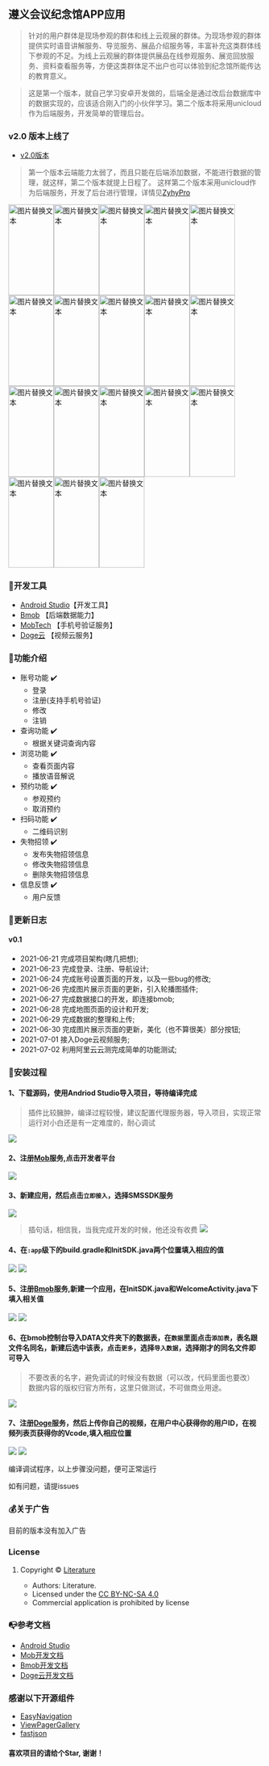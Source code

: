 ## 遵义会议纪念馆APP应用

> 针对的用户群体是现场参观的群体和线上云观展的群体。为现场参观的群体提供实时语音讲解服务、导览服务、展品介绍服务等，丰富补充这类群体线下参观的不足。为线上云观展的群体提供展品在线参观服务、展览回放服务、资料查看服务等，方便这类群体足不出户也可以体验到纪念馆所能传达的教育意义。

> 这是第一个版本，就自己学习安卓开发做的，后端全是通过改后台数据库中的数据实现的，应该适合刚入门的小伙伴学习。第二个版本将采用unicloud作为后端服务，开发简单的管理后台。

### v2.0 版本上线了
* [v2.0版本](https://github.com/LiteraturePro/ZyhyPro)
> 第一个版本云端能力太弱了，而且只能在后端添加数据，不能进行数据的管理，就这样，第二个版本就提上日程了。
> 这样第二个版本采用unicloud作为后端服务，开发了后台进行管理，详情见[ZyhyPro](https://github.com/LiteraturePro/ZyhyPro)


<img src="https://vkceyugu.cdn.bspapp.com/VKCEYUGU-4a2224fd-4003-4b8c-b165-abef8c34b228/c5464c55-8607-4c36-b4f6-245159b9f0f9.jpg" alt="图片替换文本" width="90" height="180" align="bottom" /><img src="https://vkceyugu.cdn.bspapp.com/VKCEYUGU-4a2224fd-4003-4b8c-b165-abef8c34b228/3898708b-a71b-4f1c-b961-ddb86f67a225.jpg" alt="图片替换文本" width="90" height="180" align="bottom" /><img src="https://vkceyugu.cdn.bspapp.com/VKCEYUGU-4a2224fd-4003-4b8c-b165-abef8c34b228/0f5137fe-d692-46a0-9a1a-c37d77b0ccd0.jpg" alt="图片替换文本" width="90" height="180" align="bottom" /><img src="https://vkceyugu.cdn.bspapp.com/VKCEYUGU-4a2224fd-4003-4b8c-b165-abef8c34b228/4eec686b-fff5-466a-b85e-6097b4e53e50.jpg" alt="图片替换文本" width="90" height="180" align="bottom" /><img src="https://vkceyugu.cdn.bspapp.com/VKCEYUGU-4a2224fd-4003-4b8c-b165-abef8c34b228/f9ea5948-b5d4-4816-ae7f-a3b3a98b6de8.jpg" alt="图片替换文本" width="90" height="180" align="bottom" /><img src="https://vkceyugu.cdn.bspapp.com/VKCEYUGU-4a2224fd-4003-4b8c-b165-abef8c34b228/995ed0aa-2374-46e1-af3a-f55d4a61c26d.jpg" alt="图片替换文本" width="90" height="180" align="bottom" /><img src="https://vkceyugu.cdn.bspapp.com/VKCEYUGU-4a2224fd-4003-4b8c-b165-abef8c34b228/2704ddc4-e95f-4e0c-aec1-9c2093210a93.jpg" alt="图片替换文本" width="90" height="180" align="bottom" /><img src="https://vkceyugu.cdn.bspapp.com/VKCEYUGU-4a2224fd-4003-4b8c-b165-abef8c34b228/3bade69c-ce19-4829-9002-539c0b47d78e.jpg" alt="图片替换文本" width="90" height="180" align="bottom" /><img src="https://vkceyugu.cdn.bspapp.com/VKCEYUGU-4a2224fd-4003-4b8c-b165-abef8c34b228/c31c3b85-065c-4a06-a8d3-de3768868f2e.jpg" alt="图片替换文本" width="90" height="180" align="bottom" /><img src="https://vkceyugu.cdn.bspapp.com/VKCEYUGU-4a2224fd-4003-4b8c-b165-abef8c34b228/6429ee6b-e38c-4448-b4c6-60dfcc40c8dc.jpg" alt="图片替换文本" width="90" height="180" align="bottom" /><img src="https://vkceyugu.cdn.bspapp.com/VKCEYUGU-4a2224fd-4003-4b8c-b165-abef8c34b228/2f0376d2-dee5-446c-9a76-8d9170a00e4a.jpg" alt="图片替换文本" width="90" height="180" align="bottom" /><img src="https://vkceyugu.cdn.bspapp.com/VKCEYUGU-4a2224fd-4003-4b8c-b165-abef8c34b228/3d74245d-11dc-4503-bb5f-f4f701ac1626.jpg" alt="图片替换文本" width="90" height="180" align="bottom" /><img src="https://vkceyugu.cdn.bspapp.com/VKCEYUGU-4a2224fd-4003-4b8c-b165-abef8c34b228/1b5edf40-c9cd-4769-bd4c-bdfa9b6c3547.jpg" alt="图片替换文本" width="90" height="180" align="bottom" /><img src="https://vkceyugu.cdn.bspapp.com/VKCEYUGU-4a2224fd-4003-4b8c-b165-abef8c34b228/77ec05c6-7459-462c-8615-cb383e068a78.jpg" alt="图片替换文本" width="90" height="180" align="bottom" /><img src="https://vkceyugu.cdn.bspapp.com/VKCEYUGU-4a2224fd-4003-4b8c-b165-abef8c34b228/102bdadb-56d5-4777-b20f-545400b5289e.jpg" alt="图片替换文本" width="90" height="180" align="bottom" /><img src="https://vkceyugu.cdn.bspapp.com/VKCEYUGU-4a2224fd-4003-4b8c-b165-abef8c34b228/9e95e369-ae4d-47ef-97e6-0a011b237c81.jpg" alt="图片替换文本" width="90" height="180" align="bottom" /><img src="https://vkceyugu.cdn.bspapp.com/VKCEYUGU-4a2224fd-4003-4b8c-b165-abef8c34b228/3f2ee9b8-5d05-4da0-bf92-157f888b7c7b.jpg" alt="图片替换文本" width="90" height="180" align="bottom" /><img src="https://vkceyugu.cdn.bspapp.com/VKCEYUGU-4a2224fd-4003-4b8c-b165-abef8c34b228/b0cf76c9-f158-45ab-86d6-861dde39b60d.jpg" alt="图片替换文本" width="90" height="180" align="bottom" />


### 🔨开发工具
* [Android Studio](https://developer.android.google.cn/studio/)【开发工具】
* [Bmob](https://bmob.cn/) 【后端数据能力】
* [MobTech](https://www.mob.com/) 【手机号验证服务】
* [Doge云](https://www.dogecloud.com/) 【视频云服务】

### 🍄功能介绍
* 账号功能 ✔️
   * 登录
   * 注册(支持手机号验证)
   * 修改
   * 注销
* 查询功能 ✔️
   * 根据关键词查询内容
* 浏览功能 ✔️
   * 查看页面内容
   * 播放语音解说 
* 预约功能 ✔️
   * 参观预约
   * 取消预约 
* 扫码功能 ✔️
   * 二维码识别 
* 失物招领 ✔️
   * 发布失物招领信息
   * 修改失物招领信息
   * 删除失物招领信息 
* 信息反馈 ✔️
   * 用户反馈
 
### 🎁更新日志
#### v0.1
* 2021-06-21 完成项目架构(瞎几把想);
* 2021-06-23 完成登录、注册、导航设计;
* 2021-06-24 完成账号设置页面的开发，以及一些bug的修改;
* 2021-06-26 完成图片展示页面的更新，引入轮播图插件;
* 2021-06-27 完成数据接口的开发，即连接bmob;
* 2021-06-28 完成地图页面的设计和开发;
* 2021-06-29 完成数据的整理和上传;
* 2021-06-30 完成图片展示页面的更新，美化（也不算很美）部分按钮;
* 2021-07-01 接入Doge云视频服务;
* 2021-07-02 利用阿里云云测完成简单的功能测试;

### 🔨安装过程
#### 1、下载源码，使用Andriod Studio导入项目，等待编译完成
> 插件比较臃肿，编译过程较慢，建议配置代理服务器，导入项目，实现正常运行对小白还是有一定难度的，耐心调试

![](https://vkceyugu.cdn.bspapp.com/VKCEYUGU-4a2224fd-4003-4b8c-b165-abef8c34b228/72d6f92d-6e88-4351-b3eb-7b5a1b743557.png)

#### 2、注册[Mob](https://www.mob.com/)服务,点击开发者平台
![](https://vkceyugu.cdn.bspapp.com/VKCEYUGU-4a2224fd-4003-4b8c-b165-abef8c34b228/990a70fc-c3d8-4e41-9ca6-36eb24329813.png)

#### 3、新建应用，然后点击`立即接入`，选择SMSSDK服务
![](https://vkceyugu.cdn.bspapp.com/VKCEYUGU-4a2224fd-4003-4b8c-b165-abef8c34b228/6ea53e0c-1301-453e-a98d-cea39b7ce1e8.png)


> 插句话，相信我，当我完成开发的时候，他还没有收费
![](https://vkceyugu.cdn.bspapp.com/VKCEYUGU-4a2224fd-4003-4b8c-b165-abef8c34b228/8fcab680-2625-4578-96b3-6ca2dbe8f1b0.png)

#### 4、在`:app`级下的build.gradle和InitSDK.java两个位置填入相应的值
![](https://vkceyugu.cdn.bspapp.com/VKCEYUGU-4a2224fd-4003-4b8c-b165-abef8c34b228/5fe28004-1c3f-4072-ab0f-e2a894a2d6b6.png)
![](https://vkceyugu.cdn.bspapp.com/VKCEYUGU-4a2224fd-4003-4b8c-b165-abef8c34b228/43e4885c-a500-4dda-8cf8-1f8eeae5c8e9.png)

#### 5、注册[Bmob](https://bmob.cn/)服务,新建一个应用，在InitSDK.java和WelcomeActivity.java下填入相关值
![](https://vkceyugu.cdn.bspapp.com/VKCEYUGU-4a2224fd-4003-4b8c-b165-abef8c34b228/18e31563-2d3c-454a-87f4-fb19e2391de9.png)
![](https://vkceyugu.cdn.bspapp.com/VKCEYUGU-4a2224fd-4003-4b8c-b165-abef8c34b228/ed560e36-6a75-4089-a29f-9082eb927685.png)

#### 6、在bmob控制台导入DATA文件夹下的数据表，在`数据`里面点击`添加表`，表名跟文件名同名，新建后选中该表，点击`更多`，选择`导入数据`，选择刚才的同名文件即可导入
> 不要改表的名字，避免调试的时候没有数据（可以改，代码里面也要改）
> 数据内容的版权归官方所有，这里只做测试，不可做商业用途。

![](https://vkceyugu.cdn.bspapp.com/VKCEYUGU-4a2224fd-4003-4b8c-b165-abef8c34b228/0c2d215d-d887-440f-b056-6a20bf0ad984.png)

#### 7、注册[Doge](https://www.dogecloud.com/?iuid=1670)服务，然后上传你自己的视频，在用户中心获得你的用户ID，在视频列表页获得你的Vcode,填入相应位置
![](https://vkceyugu.cdn.bspapp.com/VKCEYUGU-4a2224fd-4003-4b8c-b165-abef8c34b228/00dbe3a6-acc7-4010-83df-935bd822860f.png)
![](https://vkceyugu.cdn.bspapp.com/VKCEYUGU-4a2224fd-4003-4b8c-b165-abef8c34b228/691ef519-2da8-40a3-b365-d8ad7d5a5a9e.png)


编译调试程序，以上步骤没问题，便可正常运行

如有问题，请提issues


### 💰关于广告

目前的版本没有加入广告


### License

1. Copyright © [Literature](https://www.ovzv.cn)

    - Authors: Literature.
    - Licensed under the [CC BY-NC-SA 4.0](https://creativecommons.org/licenses/by-nc-sa/4.0/legalcode) 
    - Commercial application is prohibited by license

### 📭参考文档

- [Android Studio](https://developer.android.google.cn/docs)
- [Mob开发文档](https://mob.com/wiki/list)
- [Bmob开发文档](http://doc.bmob.cn/)
- [Doge云开发文档](https://docs.dogecloud.com/vcloud/sdk-player-android)

### 感谢以下开源组件

- [EasyNavigation](https://github.com/Vincent7Wong/EasyNavigation)
- [ViewPagerGallery](https://github.com/lzjin/ViewPagerGallery)
- [fastjson](https://github.com/alibaba/fastjson)

#### 喜欢项目的请给个Star, 谢谢！

